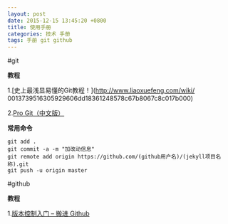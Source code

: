```yaml
---
layout: post
date: 2015-12-15 13:45:20 +0800
title: 使用手册
categories: 技术 手册
tags: 手册 git github
---
```

#git

**教程**

1.[史上最浅显易懂的Git教程！](http://www.liaoxuefeng.com/wiki/
0013739516305929606dd18361248578c67b8067c8c017b000)

2.[Pro Git（中文版）](http://git.oschina.net/progit/)

**常用命令**

	git add .
	git commit -a -m "加改动信息"
	git remote add origin https://github.com/(github用户名)/(jekyll项目名称).git
	git push -u origin master

#github

**教程**

1.[版本控制入门 – 搬进 Github](http://www.imooc.com/learn/390)

